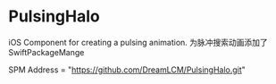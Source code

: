 # PulsingHalo
iOS Component for creating a pulsing animation.
为脉冲搜索动画添加了SwiftPackageMange

SPM Address = "https://github.com/DreamLCM/PulsingHalo.git"
